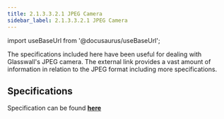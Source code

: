 ```yaml
--- 
title: 2.1.3.3.2.1 JPEG Camera
sidebar_label: 2.1.3.3.2.1 JPEG Camera
---
```


import useBaseUrl from '@docusaurus/useBaseUrl';

The specifications included here have been useful for dealing with Glasswall's JPEG camera. The external link provides a vast amount of information in relation to the JPEG format including more specifications.

## Specifications

Specification can be found [**here**](../../../../../8-related/8_1-specifications/8_1_3-jpeg/8_1_3_1-jpeg.md)

